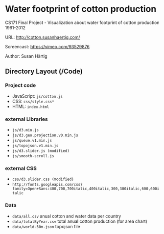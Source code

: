 Water footprint of cotton production
=====================================================
CS171 Final Project - Visualization about water footprint of cotton production 1961-2012 

URL: http://cotton.susanhaertig.com/

Screencast: https://vimeo.com/93529876

Author: Susan Härtig

## Directory Layout (/Code)
### Project code
* JavaScript: `js/cotton.js`
* CSS: `css/style.css*`
* HTML: `index.html`

### external Libraries
* `js/d3.min.js`
* `js/d3.geo.projection.v0.min.js`
* `js/queue.v1.min.js`
* `js/topojson.v1.min.js`
* `js/d3.slider.js (modified)`
* `js/smooth-scroll.js`

### external CSS
* `css/d3.slider.css (modified)`
* `http://fonts.googleapis.com/css?family=Open+Sans:400,700,700italic,400italic,300,300italic,600,600italic`

### Data
* `data/all.csv` anual cotton and water data per country
* `data/totalByYear.csv` total anual cotton production (for area chart)
* `data/world-50m.json` topojson file
